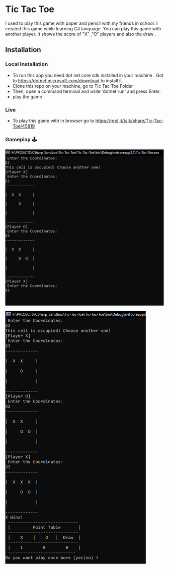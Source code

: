 # Tic Tac Toe
I used to play this game with paper and pencil with my friends in school. I created this game while learning C# language. 
You can play this game with another player. It shows the score of "X" ,"O" players and also the draw .

## Installation
### Local Installation 

* To run this app you need dot net core sdk installed in your machine . Got to https://dotnet.microsoft.com/download to install it.  
* Clone this repo on your machine, go to Tic Tac Toe Folder 
* Then, open a command terminal and write 'dotnet run' and press Enter.
* play the game

### Live 
* To play this game with in browser go to https://repl.it/talk/share/Tic-Tac-Toe/45819

### Gameplay 🕹
![](image/game1.png)

![](image/game2.png)
